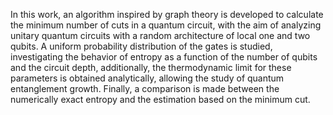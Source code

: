 In this work, an algorithm inspired by graph theory is developed to calculate the minimum number of cuts in a quantum
circuit, with the aim of analyzing unitary quantum circuits with a random architecture of local one and two qubits. A uniform
probability distribution of the gates is studied, investigating the behavior of entropy as a function of the number of qubits
and the circuit depth, additionally, the thermodynamic limit for these parameters is obtained analytically, allowing the
study of quantum entanglement growth. Finally, a comparison is made between the numerically exact entropy and the
estimation based on the minimum cut.
